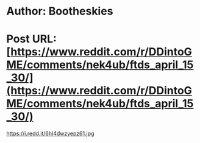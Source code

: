 # Author: Bootheskies
# Post URL: [https://www.reddit.com/r/DDintoGME/comments/nek4ub/ftds_april_15_30/](https://www.reddit.com/r/DDintoGME/comments/nek4ub/ftds_april_15_30/)


https://i.redd.it/6hl4dwzyepz61.jpg